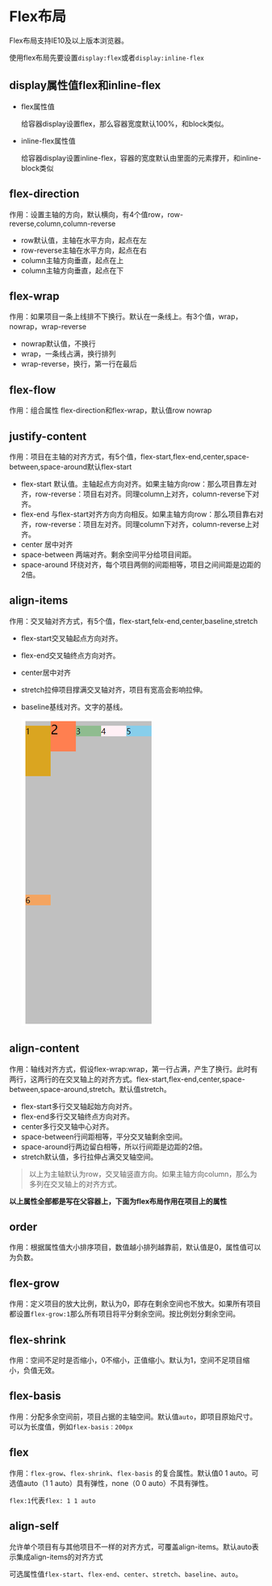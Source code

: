 # Flex布局

Flex布局支持IE10及以上版本浏览器。

使用flex布局先要设置`display:flex`或者`display:inline-flex`

## display属性值flex和inline-flex

- flex属性值

  给容器display设置flex，那么容器宽度默认100%，和block类似。

- inline-flex属性值

  给容器display设置inline-flex，容器的宽度默认由里面的元素撑开，和inline-block类似

## flex-direction

作用：设置主轴的方向，默认横向，有4个值row，row-reverse,column,column-reverse

- row默认值，主轴在水平方向，起点在左
- row-reverse主轴在水平方向，起点在右
- column主轴方向垂直，起点在上
- column主轴方向垂直，起点在下

## flex-wrap

作用：如果项目一条上线排不下换行。默认在一条线上。有3个值，wrap，nowrap，wrap-reverse

- nowrap默认值，不换行
- wrap，一条线占满，换行排列
- wrap-reverse，换行，第一行在最后

## flex-flow

作用：组合属性 flex-direction和flex-wrap，默认值row nowrap

## justify-content

作用：项目在主轴的对齐方式，有5个值，flex-start,flex-end,center,space-between,space-around默认flex-start

- flex-start 默认值。主轴起点方向对齐。如果主轴方向row：那么项目靠左对齐，row-reverse：项目右对齐。同理column上对齐，column-reverse下对齐。
- flex-end 与flex-start对齐方向方向相反。如果主轴方向row：那么项目靠右对齐，row-reverse：项目左对齐。同理column下对齐，column-reverse上对齐。
- center 居中对齐
- space-between 两端对齐。剩余空间平分给项目间距。
- space-around 环绕对齐，每个项目两侧的间距相等，项目之间间距是边距的2倍。

## align-items

作用：交叉轴对齐方式，有5个值，flex-start,felx-end,center,baseline,stretch

- flex-start交叉轴起点方向对齐。

- flex-end交叉轴终点方向对齐。

- center居中对齐

- stretch拉伸项目撑满交叉轴对齐，项目有宽高会影响拉伸。

- baseline基线对齐。文字的基线。

  ![baseline](../Images/基线对齐.png)

## align-content

作用：轴线对齐方式，假设flex-wrap:wrap，第一行占满，产生了换行。此时有两行，这两行的在交叉轴上的对齐方式。flex-start,flex-end,center,space-between,space-around,stretch。默认值stretch。

- flex-start多行交叉轴起始方向对齐。
- flex-end多行交叉轴终点方向对齐。
- center多行交叉轴中心对齐。
- space-between行间距相等，平分交叉轴剩余空间。
- space-around行两边留白相等，所以行间距是边距的2倍。
- stretch默认值，多行拉伸占满交叉轴空间。

> 以上为主轴默认为row，交叉轴竖直方向。如果主轴方向column，那么为多列在交叉轴上的对齐方式。

**以上属性全部都是写在父容器上，下面为flex布局作用在项目上的属性**

## order

作用：根据属性值大小排序项目，数值越小排列越靠前，默认值是0，属性值可以为负数。

## flex-grow

作用：定义项目的放大比例，默认为0，即存在剩余空间也不放大。如果所有项目都设置`flex-grow:1`那么所有项目将平分剩余空间。按比例划分剩余空间。

## flex-shrink

作用：空间不足时是否缩小，0不缩小，正值缩小。默认为1，空间不足项目缩小，负值无效。

## flex-basis

作用：分配多余空间前，项目占据的主轴空间。默认值`auto`，即项目原始尺寸。可以为长度值，例如`flex-basis：200px`

## flex

作用：`flex-grow`、`flex-shrink`、`flex-basis` 的复合属性。默认值0 1 auto。可选值auto（1 1 auto）具有弹性，none（0 0 auto）不具有弹性。

`flex:1`代表`flex: 1 1 auto`

## align-self

允许单个项目有与其他项目不一样的对齐方式，可覆盖align-items。默认auto表示集成align-items的对齐方式

可选属性值`flex-start`、`flex-end`、`center`、`stretch`、`baseline`、`auto`。

